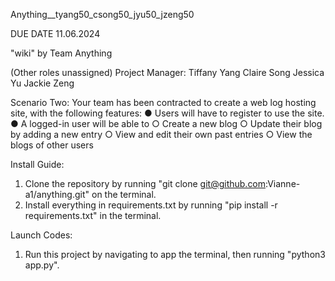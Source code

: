 Anything__tyang50_csong50_jyu50_jzeng50

DUE DATE 11.06.2024

"wiki" by Team Anything

(Other roles unassigned)
Project Manager: Tiffany Yang 
Claire Song
Jessica Yu
Jackie Zeng

Scenario Two: Your team has been contracted to create a web log hosting site, with the following
features:
    ● Users will have to register to use the site.
    ● A logged-in user will be able to
    ○ Create a new blog
    ○ Update their blog by adding a new entry
    ○ View and edit their own past entries
    ○ View the blogs of other users
    
Install Guide:
1. Clone the repository by running "git clone git@github.com:Vianne-a1/anything.git" on the terminal.
2. Install everything in requirements.txt by running "pip install -r requirements.txt" in the terminal.

Launch Codes:
1. Run this project by navigating to app the terminal, then running "python3 app.py".
